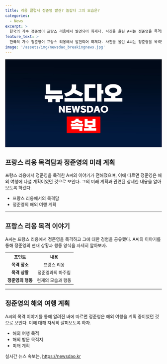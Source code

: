 ```yaml
---
title: 리옹 클럽서 정준영 발견? 놀랍다 그의 모습은?
categories:
  - News
excerpt: >
  한국의 가수 정준영이 프랑스 리옹에서 발견되어 화제다. 사진을 올린 A씨는 정준영을 목격했고, 그에 대한 경험을 공유했다. A씨는 정준영이 현재 리옹에 머물며 여자들과 교제하는 모습을 목격했다고 전했다. 또한 정준영은 한식당을 열 계획이며 벨기에와 스위스를 방문할 예정이라는 소식도 전해졌다. 이에 대한 국내 커뮤니티의 반응과 경고 메시지도 포함돼 있다. 정준영은 미국에서의 생활과 이민 계획 등을 통해 현재의 근황을 알렸다.
feature_text: >
  한국의 가수 정준영이 프랑스 리옹에서 발견되어 화제다. 사진을 올린 A씨는 정준영을 목격했고, 그에 대한 경험을 공유했다. A씨는 정준영이 현재 리옹에 머물며 여자들과 교제하는 모습을 목격했다고 전했다. 또한 정준영은 한식당을 열 계획이며 벨기에와 스위스를 방문할 예정이라는 소식도 전해졌다. 이에 대한 국내 커뮤니티의 반응과 경고 메시지도 포함돼 있다. 정준영은 미국에서의 생활과 이민 계획 등을 통해 현재의 근황을 알렸다.
image: '/assets/img/newsdao_breakingnews.jpg'
---
```


<p><img src="/assets/img/newsdao_breakingnews.jpg" alt="cryptoinkorea 속보" /></p>

<h2 data-ke-size="size26">프랑스 리옹 목격담과 정준영의 미래 계획</h2>

<p data-ke-size="size16">프랑스 리옹에서 정준영을 목격한 A씨의 이야기가 전해졌으며, 이에 따르면 정준영은 해외 여행에 나설 계획이었던 것으로 보인다. 그의 미래 계획과 관련된 상세한 내용을 알아보도록 하겠다.</p>

<ul>
<li>프랑스 리옹에서의 목격담</li>
<li>정준영의 해외 여행 계획</li>
</ul>

<hr>

<h2 data-ke-size="size26">프랑스 리옹 목격 이야기</h2>

<p data-ke-size="size16">A씨는 프랑스 리옹에서 정준영을 목격하고 그에 대한 경험을 공유했다. A씨의 이야기를 통해 정준영의 현재 상황과 행동 양식을 자세히 알아보자.</p>

<table>
<tr>
<td style="text-align: center; height: 17px;"><b>포인트</b></td>
<td style="text-align: center; height: 17px;"><b>내용</b></td>
</tr>
<tr>
<td style="text-align: center; height: 17px;"><b>목격 장소</b></td>
<td style="text-align: center; height: 17px;">프랑스 리옹</td>
</tr>
<tr>
<td style="text-align: center; height: 17px;"><b>목격 상황</b></td>
<td style="text-align: center; height: 17px;">정준영과의 마주침</td>
</tr>
<tr>
<td style="text-align: center; height: 17px;"><b>정준영의 행동</b></td>
<td style="text-align: center; height: 17px;">현재의 모습과 행동</td>
</tr>
</table>

<hr>

<h2 data-ke-size="size26">정준영의 해외 여행 계획</h2>

<p data-ke-size="size16">A씨의 목격 이야기를 통해 알려진 바에 따르면 정준영은 해외 여행을 계획 중이었던 것으로 보인다. 이에 대해 자세히 살펴보도록 하자.</p>

<ul>
<li>해외 여행 목적</li>
<li>해외 방문 목적지</li>
<li>미래 계획</li>
</ul>
실시간 뉴스 속보는, <a href="https://newsdao.kr" rel="dofollow">https://newsdao.kr</a>


